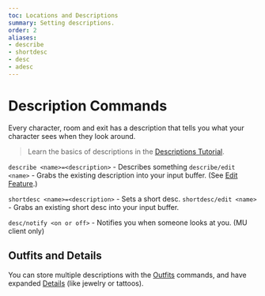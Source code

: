 ```yaml
---
toc: Locations and Descriptions
summary: Setting descriptions.
order: 2
aliases:
- describe
- shortdesc
- desc
- adesc
---
```

# Description Commands

Every character, room and exit has a description that tells you what your character sees when they look around.

> Learn the basics of descriptions in the [Descriptions Tutorial](/help/descriptions_tutorial).

`describe <name>=<description>` - Describes something
`describe/edit <name>` - Grabs the existing description into your input buffer. (See [Edit Feature](/help/edit).)

`shortdesc <name>=<description>` - Sets a short desc.
`shortdesc/edit <name>` - Grabs an existing short desc into your input buffer.

`desc/notify <on or off>` - Notifies you when someone looks at you. (MU client only)

## Outfits and Details

You can store multiple descriptions with the [Outfits](/help/outfits) commands, and have expanded [Details](/help/details) (like jewelry or tattoos).